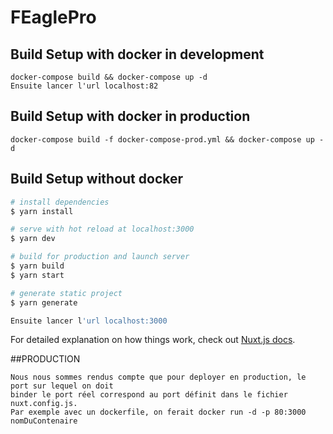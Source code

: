 # FEaglePro

## Build Setup with docker in development
```
docker-compose build && docker-compose up -d
Ensuite lancer l'url localhost:82

```

## Build Setup with docker in production
```
docker-compose build -f docker-compose-prod.yml && docker-compose up -d
```

## Build Setup without docker

```bash
# install dependencies
$ yarn install

# serve with hot reload at localhost:3000
$ yarn dev

# build for production and launch server
$ yarn build
$ yarn start

# generate static project
$ yarn generate

Ensuite lancer l'url localhost:3000
```

For detailed explanation on how things work, check out [Nuxt.js docs](https://nuxtjs.org).

##PRODUCTION

```
Nous nous sommes rendus compte que pour deployer en production, le port sur lequel on doit
binder le port réel correspond au port définit dans le fichier nuxt.config.js.
Par exemple avec un dockerfile, on ferait docker run -d -p 80:3000 nomDuContenaire

```
